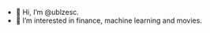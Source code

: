 - 👋 Hi, I’m @ublzesc.
- 👀 I’m interested in finance, machine learning and movies.
<!---
ublzesc/ublzesc is a ✨ special ✨ repository because its `README.md` (this file) appears on your GitHub profile.
You can click the Preview link to take a look at your changes.
--->
